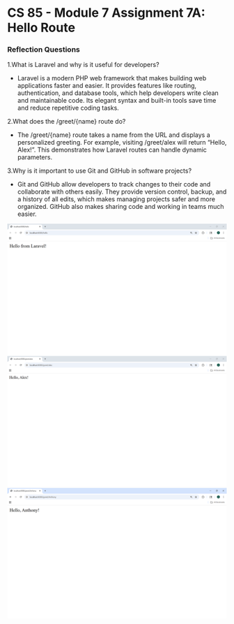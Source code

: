# CS 85 - Module 7 Assignment 7A: Hello Route


### Reflection Questions

1.What is Laravel and why is it useful for developers?

- Laravel is a modern PHP web framework that makes building web applications faster and easier. It provides features like routing, authentication, and database tools, which help developers write clean and maintainable code. Its elegant syntax and built-in tools save time and reduce repetitive coding tasks.

2.What does the /greet/{name} route do?

- The /greet/{name} route takes a name from the URL and displays a personalized greeting. For example, visiting /greet/alex will return “Hello, Alex!”. This demonstrates how Laravel routes can handle dynamic parameters.

3.Why is it important to use Git and GitHub in software projects?

- Git and GitHub allow developers to track changes to their code and collaborate with others easily. They provide version control, backup, and a history of all edits, which makes managing projects safer and more organized. GitHub also makes sharing code and working in teams much easier.


![1.png](https://github.com/ant-ramz/module7a-helloroute/blob/main/1.png)
![2.png](https://github.com/ant-ramz/module7a-helloroute/blob/main/2.png)
![3.png](https://github.com/ant-ramz/module7a-helloroute/blob/main/3.png)
